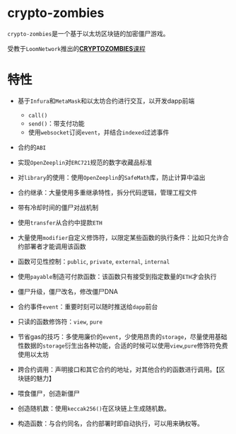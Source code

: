 # crypto-zombies

`crypto-zombies`是一个基于以太坊区块链的加密僵尸游戏。

受教于`LoomNetwork`推出的[**CRYPTOZOMBIES**课程](https://cryptozombies.io/)

# 特性

* 基于`Infura`和`MetaMask`和以太坊合约进行交互，以开发dapp前端

    * `call()`
    * `send()`：带支付功能
    * 使用`websocket`订阅`event`，并结合`indexed`过滤事件

* 合约的`ABI`

* 实现`OpenZeeplin`对`ERC721`规范的数字收藏品标准

* 对`library`的使用：使用`OpenZeeplin`的`SafeMath`库，防止计算中溢出

* 合约继承：大量使用多重继承特性，拆分代码逻辑，管理工程文件

* 带有冷却时间的僵尸对战机制

* 使用`transfer`从合约中提款`ETH`

* 大量使用`modifier`自定义修饰符，以限定某些函数的执行条件：比如只允许合约部署者才能调用该函数

* 函数可见性控制：`public`, `private`, `external`, `internal`

* 使用`payable`制造可付款函数：该函数只有接受到指定数量的`ETH`才会执行

* 僵尸升级，僵尸改名，修改僵尸DNA

* 合约事件`event`：重要时刻可以随时推送给`dapp`前台

* 只读的函数修饰符：`view`, `pure`

* 节省gas的技巧：多使用廉价的`event`，少使用昂贵的`storage`，尽量使用基础性数据的`storage`衍生出各种功能，合适的时候可以使用`view`,`pure`修饰符免费使用以太坊

* 跨合约调用：声明接口和其它合约的地址，对其他合约的函数进行调用。【区块链的魅力】

* 喂食僵尸，创造新僵尸

* 创造随机数：使用`keccak256()`在区块链上生成随机数。

* 构造函数：与合约同名，合约部署时即自动执行，可以用来确权等。